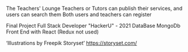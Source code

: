 The Teachers' Lounge
Teachers or Tutors can publish their services, and users can search them
Both users and teachers can register

Final Project 
Full Stack Developer "HackerU" - 2021
DataBase MongoDb
Front End with React
(Redux not used)

 ‘Illustrations by Freepik Storyset’ https://storyset.com/
